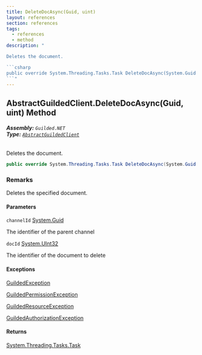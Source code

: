 ```yaml
---
title: DeleteDocAsync(Guid, uint)
layout: references
section: references
tags:
  - references
  - method
description: "

Deletes the document.

```csharp
public override System.Threading.Tasks.Task DeleteDocAsync(System.Guid channelId, uint docId);
```"
---
```


## AbstractGuildedClient.DeleteDocAsync(Guid, uint) Method
###### **Assembly:** `Guilded.NET`<br/>**Type:** [`AbstractGuildedClient`](AbstractGuildedClient 'Guilded.NET.AbstractGuildedClient')

Deletes the document.

```csharp
public override System.Threading.Tasks.Task DeleteDocAsync(System.Guid channelId, uint docId);
```

### Remarks
  
Deletes the specified document.
#### Parameters

<a name='Guilded.NET.AbstractGuildedClient.DeleteDocAsync(System.Guid,uint).channelId'></a>

`channelId` [System.Guid](https://docs.microsoft.com/en-us/dotnet/api/System.Guid 'System.Guid')

The identifier of the parent channel

<a name='Guilded.NET.AbstractGuildedClient.DeleteDocAsync(System.Guid,uint).docId'></a>

`docId` [System.UInt32](https://docs.microsoft.com/en-us/dotnet/api/System.UInt32 'System.UInt32')

The identifier of the document to delete

#### Exceptions

[GuildedException](GuildedException 'Guilded.NET.Base.GuildedException')

[GuildedPermissionException](GuildedPermissionException 'Guilded.NET.Base.GuildedPermissionException')

[GuildedResourceException](GuildedResourceException 'Guilded.NET.Base.GuildedResourceException')

[GuildedAuthorizationException](GuildedAuthorizationException 'Guilded.NET.Base.GuildedAuthorizationException')

#### Returns
[System.Threading.Tasks.Task](https://docs.microsoft.com/en-us/dotnet/api/System.Threading.Tasks.Task 'System.Threading.Tasks.Task')